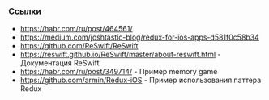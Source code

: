 ### Ссылки
- https://habr.com/ru/post/464561/
- https://medium.com/joshtastic-blog/redux-for-ios-apps-d581f0c58b34
- https://github.com/ReSwift/ReSwift
- https://reswift.github.io/ReSwift/master/about-reswift.html - Документация ReSwift
- https://habr.com/ru/post/349714/ - Пример memory game
- https://github.com/armin/Redux-iOS - Пример использования паттера Redux
